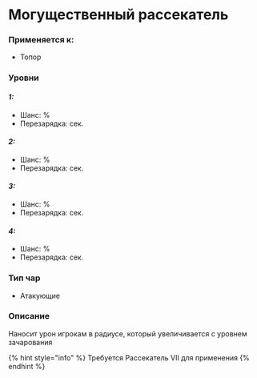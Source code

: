 # Могущественный рассекатель

### Применяется к:

* Топор

### Уровни

#### _1:_&#x20;

* Шанс: %
* Перезарядка:  сек.

#### _2:_

* Шанс: %
* Перезарядка:  сек.&#x20;

#### _3:_&#x20;

* Шанс: %
* Перезарядка:  сек.

#### _4:_

* Шанс: %
* Перезарядка:  сек.&#x20;

### Тип чар

* Атакующие

### Описание&#x20;

Наносит урон игрокам в радиусе, который увеличивается с уровнем зачарования

{% hint style="info" %}
Требуется Рассекатель VII для применения
{% endhint %}
